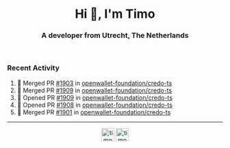 <h1 align="center">Hi 👋, I'm Timo</h1>
<h3 align="center">A developer from Utrecht, The Netherlands</h3>
<br/>
<!-- https://github.com/rahuldkjain/github-profile-readme-generator --!>

<!--  <p align="left"><img src="https://github-readme-stats.vercel.app/api?username=timoglastra&show_icons=true&count_private=true&" alt="timoglastra" /></p> --!>

<!--
Github language stats
<p align="left"><img src="https://github-readme-stats.vercel.app/api/top-langs/?username=timoglastra&layout=compact" alt="timoglastra" /><p>
-->

<!-- Codestats language stats -->
<!-- <p align="left"><img src="https://codestats-readme.vercel.app/api/top-langs/?username=timoglastra&layout=compact&language_count=12" alt="timoglastra" /><p>    --!>
  
<h3>Recent Activity</h3>

<!--START_SECTION:activity-->
1. 🎉 Merged PR [#1903](https://github.com/openwallet-foundation/credo-ts/pull/1903) in [openwallet-foundation/credo-ts](https://github.com/openwallet-foundation/credo-ts)
2. 🎉 Merged PR [#1909](https://github.com/openwallet-foundation/credo-ts/pull/1909) in [openwallet-foundation/credo-ts](https://github.com/openwallet-foundation/credo-ts)
3. 💪 Opened PR [#1909](https://github.com/openwallet-foundation/credo-ts/pull/1909) in [openwallet-foundation/credo-ts](https://github.com/openwallet-foundation/credo-ts)
4. 💪 Opened PR [#1908](https://github.com/openwallet-foundation/credo-ts/pull/1908) in [openwallet-foundation/credo-ts](https://github.com/openwallet-foundation/credo-ts)
5. 🎉 Merged PR [#1901](https://github.com/openwallet-foundation/credo-ts/pull/1901) in [openwallet-foundation/credo-ts](https://github.com/openwallet-foundation/credo-ts)
<!--END_SECTION:activity-->

---

<p align="center">
<a href="https://twitter.com/timoglastra" target="blank"><img align="center" src="https://cdn.jsdelivr.net/npm/simple-icons@3.0.1/icons/twitter.svg" alt="timoglastra" height="30" width="30" /></a>
<a href="https://linkedin.com/in/timoglastra" target="blank"><img align="center" src="https://cdn.jsdelivr.net/npm/simple-icons@3.0.1/icons/linkedin.svg" alt="timoglastra" height="30" width="30" /></a>
</p>




